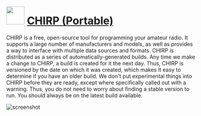 ﻿# <img src="https://cdn.jsdelivr.net/gh/chtof/chocolatey-packages/automatic/chirp.portable/chirp.portable.png" width="48" height="48"/> [CHIRP (Portable)](https://chocolatey.org/packages/chirp.portable)

CHIRP is a free, open-source tool for programming your amateur radio. It supports a large number of manufacturers and models, as well as provides a way to interface with multiple data sources and formats.
CHIRP is distributed as a series of automatically-generated builds. Any time we make a change to CHIRP, a build is created for it the next day. Thus, CHIRP is versioned by the date on which it was created, which makes it easy to determine if you have an older build. We don't put experimental things into CHIRP before they are ready, except where specifically called out with a warning. Thus, you do not need to worry about finding a stable version to run. You should always be on the latest build available.

![screenshot](https://cdn.jsdelivr.net/gh/chtof/chocolatey-packages/automatic/chirp.portable/screenshot.png)